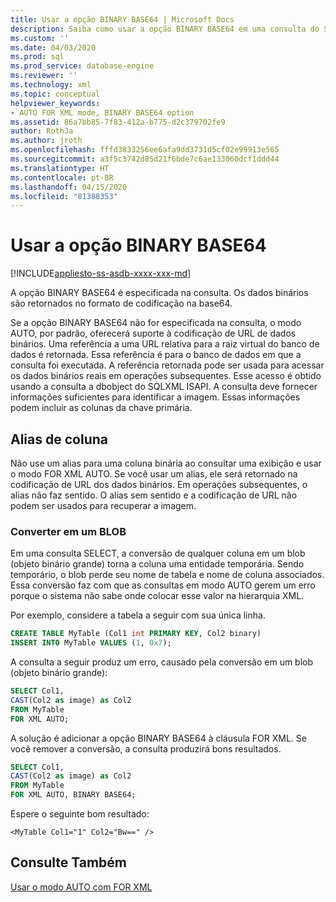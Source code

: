 ```yaml
---
title: Usar a opção BINARY BASE64 | Microsoft Docs
description: Saiba como usar a opção BINARY BASE64 em uma consulta do SQL para retornar dados binários no formato de codificação Base64.
ms.custom: ''
ms.date: 04/03/2020
ms.prod: sql
ms.prod_service: database-engine
ms.reviewer: ''
ms.technology: xml
ms.topic: conceptual
helpviewer_keywords:
- AUTO FOR XML mode, BINARY BASE64 option
ms.assetid: 86a7bb85-7f83-412a-b775-d2c379702fe9
author: RothJa
ms.author: jroth
ms.openlocfilehash: fffd3833256ee6afa9dd3731d5cf02e99913e565
ms.sourcegitcommit: a3f5c3742d85d21f6bde7c6ae133060dcf1ddd44
ms.translationtype: HT
ms.contentlocale: pt-BR
ms.lasthandoff: 04/15/2020
ms.locfileid: "81388353"
---
```

# <a name="use-the-binary-base64-option"></a>Usar a opção BINARY BASE64

[!INCLUDE[appliesto-ss-asdb-xxxx-xxx-md](../../includes/appliesto-ss-asdb-xxxx-xxx-md.md)]

A opção BINARY BASE64 é especificada na consulta. Os dados binários são retornados no formato de codificação na base64.

Se a opção BINARY BASE64 não for especificada na consulta, o modo AUTO, por padrão, oferecerá suporte à codificação de URL de dados binários. Uma referência a uma URL relativa para a raiz virtual do banco de dados é retornada. Essa referência é para o banco de dados em que a consulta foi executada. A referência retornada pode ser usada para acessar os dados binários reais em operações subsequentes. Esse acesso é obtido usando a consulta a dbobject do SQLXML ISAPI. A consulta deve fornecer informações suficientes para identificar a imagem. Essas informações podem incluir as colunas da chave primária.

## <a name="column-alias"></a>Alias de coluna

Não use um alias para uma coluna binária ao consultar uma exibição e usar o modo FOR XML AUTO. Se você usar um alias, ele será retornado na codificação de URL dos dados binários. Em operações subsequentes, o alias não faz sentido. O alias sem sentido e a codificação de URL não podem ser usados para recuperar a imagem.

### <a name="cast-to-a-blob"></a>Converter em um BLOB

Em uma consulta SELECT, a conversão de qualquer coluna em um blob (objeto binário grande) torna a coluna uma entidade temporária. Sendo temporário, o blob perde seu nome de tabela e nome de coluna associados. Essa conversão faz com que as consultas em modo AUTO gerem um erro porque o sistema não sabe onde colocar esse valor na hierarquia XML.

Por exemplo, considere a tabela a seguir com sua única linha.

```sql
CREATE TABLE MyTable (Col1 int PRIMARY KEY, Col2 binary)
INSERT INTO MyTable VALUES (1, 0x7);
```

A consulta a seguir produz um erro, causado pela conversão em um blob (objeto binário grande):

```sql
SELECT Col1,
CAST(Col2 as image) as Col2
FROM MyTable
FOR XML AUTO;
```

A solução é adicionar a opção BINARY BASE64 à cláusula FOR XML. Se você remover a conversão, a consulta produzirá bons resultados.

```sql
SELECT Col1,
CAST(Col2 as image) as Col2
FROM MyTable
FOR XML AUTO, BINARY BASE64;
```

Espere o seguinte bom resultado:

```console
<MyTable Col1="1" Col2="Bw==" />
```

## <a name="see-also"></a>Consulte Também

[Usar o modo AUTO com FOR XML](../../relational-databases/xml/use-auto-mode-with-for-xml.md)
